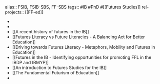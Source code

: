 alias:: FSIB, FSIB-SBS, FF-SBS
tags:: #IB #PhD #[[Futures Studies]]
rel-projects:: [[FF-ed]]

-
-
- [[A recent history of futures in the IB]]
- [[Futures Literacy vs Future Literacies - A Balancing Act for Better Education]]
- [[Driving towards Futures Literacy - Metaphors, Mobility and Futures in Education]]
- [[Futures in the IB - Identifying opportunities for promoting FFL in the IBDP and IBMYP]]
- [[An introduction to Futures Studies for the IB]]
- [[The Fundamental Futurism of Education]]
-
